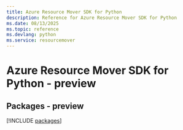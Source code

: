 ```yaml
---
title: Azure Resource Mover SDK for Python
description: Reference for Azure Resource Mover SDK for Python
ms.date: 08/13/2025
ms.topic: reference
ms.devlang: python
ms.service: resourcemover
---
```

# Azure Resource Mover SDK for Python - preview
## Packages - preview
[!INCLUDE [packages](resource-mover-index.md)]